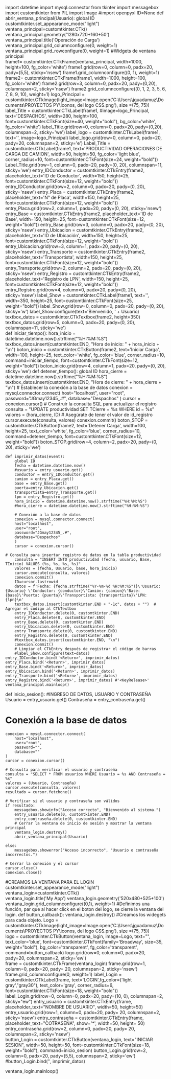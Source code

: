 import datetime
import mysql.connector
from tkinter import messagebox
import customtkinter
from PIL import Image
#import openpyxl
ID=None
def abrir_ventana_principal(Usuario):
    global ID    
    customtkinter.set_appearance_mode("light")
    ventana_principal=customtkinter.CTk()
    ventana_principal.geometry('1280x720+160+50')
    ventana_principal.title('Operación de Carga')  
    ventana_principal.grid_columnconfigure(0, weight=1)
    ventana_principal.grid_rowconfigure(0, weight=1)
    #Widgets de ventana principal    
    frame1= customtkinter.CTkFrame(ventana_principal, 
                               width=1000,
                               height=100,
                               fg_color='white')
    frame1.grid(row=0, column=0, padx=20, pady=(5,5), sticky='nsew')
    frame1.grid_columnconfigure((0, 1), weight=1)
    frame2= customtkinter.CTkFrame(frame1, 
                               width=1000,
                               height=100,
                               fg_color='white')
    frame2.grid(row=3, column=0, padx=20, pady=(0,20), columnspan=2, sticky='nsew')
    frame2.grid_columnconfigure((0, 1, 2, 3, 5, 6, 7, 8, 9, 10), weight=1)
    logo_Principal = customtkinter.CTkImage(light_image=Image.open('C:\\Users\\jguadamuz\\Documents\\PROYECTOS PY\\iconos, del logo CSS.png'), size =(75, 75)) 
    label_Title = customtkinter.CTkLabel(frame1,
                                  #image=logo_Principal, 
                                  text='DESPACHOS',
                                  width=280,
                                  height=100,
                                  font=customtkinter.CTkFont(size=40, weight="bold"),
                                  bg_color='white',
                                  fg_color='white')
    label_Title.grid(row=0, column=0, padx=20, pady=(0,20), columnspan=2, sticky='we')
    label_logo = customtkinter.CTkLabel(frame1, text='', image=logo_Principal)
    label_logo.grid(row=0, column=0, padx=20, pady=20, columnspan=2, sticky='e')
    Label_Title = customtkinter.CTkLabel(frame1, text='PRODUCTIVIDAD OPERACIONES DE CARGA DE CAMION',
                                           width=50,
                                           height=50,
                                           fg_color='light blue',
                                           corner_radius=10,
                                           font=customtkinter.CTkFont(size=24, weight="bold"))
    Label_Title.grid(row=1, column=0, padx=20, pady=(0, 20), columnspan=11, sticky='we')
    entry_IDConductor = customtkinter.CTkEntry(frame2, placeholder_text='ID de Conductor',
                                           width=150,
                                           height=25,
                                           font=customtkinter.CTkFont(size=12, weight="bold"))
    entry_IDConductor.grid(row=2, column=0, padx=20, pady=(0, 20), sticky='nsew')
    entry_Placa = customtkinter.CTkEntry(frame2, placeholder_text='N° de Placa',
                                           width=150,
                                           height=25,
                                           font=customtkinter.CTkFont(size=12, weight="bold"))
    entry_Placa.grid(row=2, column=1, padx=20, pady=(0, 20), sticky='nsew')
    entry_Base = customtkinter.CTkEntry(frame2, placeholder_text='ID de Base',
                                           width=150,
                                           height=25,
                                           font=customtkinter.CTkFont(size=12, weight="bold"))
    entry_Base.grid(row=3, column=0, padx=20, pady=(0, 20), sticky='nsew')
    entry_Ubicacion = customtkinter.CTkEntry(frame2, placeholder_text='ID de Ubicación',
                                           width=150,
                                           height=25,
                                           font=customtkinter.CTkFont(size=12, weight="bold"))
    entry_Ubicacion.grid(row=3, column=1, padx=20, pady=(0, 20), sticky='nsew')
    entry_Transporte = customtkinter.CTkEntry(frame2, placeholder_text='Transportista',
                                           width=150,
                                           height=25,
                                           font=customtkinter.CTkFont(size=12, weight="bold"))
    entry_Transporte.grid(row=2, column=2, padx=20, pady=(0, 20), sticky='nsew')
    entry_Registro = customtkinter.CTkEntry(frame2, placeholder_text='Registro de LPN',
                                           width=150,
                                           height=25,
                                           font=customtkinter.CTkFont(size=12, weight="bold"))
    entry_Registro.grid(row=4, column=0, padx=20, pady=(0, 20), sticky='nsew')
    label_Show = customtkinter.CTkLabel(frame1,
                                           text='',
                                           width=350,
                                           height=25,
                                           font=customtkinter.CTkFont(size=25, weight="bold"))
    label_Show.grid(row=0, column=0, padx=20, pady=(0, 20), sticky='w')
    label_Show.configure(text='Bienvenido, ' + Usuario)
    textbox_datos = customtkinter.CTkTextbox(frame2, height=350)
    textbox_datos.grid(row=5, column=0, padx=20, pady=(0, 20), columnspan=11, sticky='we')  
    def iniciar_tiempo():
        hora_inicio = datetime.datetime.now().strftime("%H:%M:%S")
        textbox_datos.insert(customtkinter.END, "Hora de inicio: " + hora_inicio + "\n")
    boton_inicio = customtkinter.CTkButton(frame2, text='Iniciar Carga',
                                           width=100,
                                           height=25,
                                           text_color='white',
                                           fg_color='blue',
                                           corner_radius=10,
                                           command=iniciar_tiempo,
                                           font=customtkinter.CTkFont(size=12, weight="bold"))
    boton_inicio.grid(row=4, column=1, padx=20, pady=(0, 20), sticky='we')
    def detener_tiempo():
        global ID
        hora_cierre = datetime.datetime.now().strftime("%H:%M:%S")            
        textbox_datos.insert(customtkinter.END, "Hora de cierre: " + hora_cierre + "\n")
        # Establecer la conexión a la base de datos
        conexion = mysql.connector.connect(
        host="localhost",
        user="root",
        password="JGmay12345_.#",
        database="Despachos"
        )
        cursor = conexion.cursor()
        # Construir la consulta SQL para actualizar el registro
        consulta = "UPDATE productividad SET TCierre = %s WHERE id = %s"
        valores = (hora_cierre, ID)  # Asegúrate de tener el valor de id_registro
        cursor.execute(consulta, valores)
        conexion.commit()
    boton_STOP = customtkinter.CTkButton(frame2, text='Detener Carga',
                                           width=100,
                                           height=25,
                                           text_color='white',
                                           fg_color='blue',
                                           corner_radius=10,
                                           command=detener_tiempo,
                                           font=customtkinter.CTkFont(size=12, weight="bold"))
    boton_STOP.grid(row=4, column=2, padx=20, pady=(0, 20), sticky='we')
        
    def imprimir_datos(event):
        global ID 
        fecha = datetime.datetime.now()
        #usuario = entry_usuario.get()
        conductor = entry_IDConductor.get()
        camion = entry_Placa.get()
        base = entry_Base.get()
        puerta=entry_Ubicacion.get()
        transportista=entry_Transporte.get()
        lpn = entry_Registro.get()
        hora_inicio = datetime.datetime.now().strftime("%H:%M:%S")
        #hora_cierre = datetime.datetime.now().strftime("%H:%M:%S")
            
        # Conexión a la base de datos
        conexion = mysql.connector.connect(
        host="localhost",
        user="root",
        password="JGmay12345_.#",
        database="Despachos"
        )
        cursor = conexion.cursor()

    # Consulta para insertar registro de datos en la tabla productividad
        consulta = "INSERT INTO productividad (fecha, usuario, Base, TInicio) VALUES (%s, %s, %s, %s)"
        valores = (fecha, Usuario, base, hora_inicio)
        cursor.execute(consulta, valores)
        conexion.commit()
        ID=cursor.lastrowid     
        datos = f'Fecha: {fecha.strftime("%Y-%m-%d %H:%M:%S")}\'Usuario: {Usuario} \'Conductor: {conductor}\'Camión: {camion}\'Base: {base}\'Puerta: {puerta}\'Transportista: {transportista}\'LPN: {lpn}\n'
        textbox_datos.insert(customtkinter.END + "-1c", datos + "")  # Agregar el código al CTkTextbox
        entry_IDConductor.delete(0, customtkinter.END) 
        entry_Placa.delete(0, customtkinter.END) 
        entry_Base.delete(0, customtkinter.END)
        entry_Ubicacion.delete(0, customtkinter.END)  
        entry_Transporte.delete(0, customtkinter.END)
        entry_Registro.delete(0, customtkinter.END)  
        #textbox_datos.insert(customtkinter.END, "\n") 
        conexion.commit()
        # Limpiar el CTkEntry después de registrar el código de barras
        #label_Show.configure(text=datos)
    entry_IDConductor.bind('<Return>', imprimir_datos)
    entry_Placa.bind('<Return>', imprimir_datos)
    entry_Base.bind('<Return>', imprimir_datos)
    entry_Ubicacion.bind('<Return>', imprimir_datos)
    entry_Transporte.bind('<Return>', imprimir_datos)
    entry_Registro.bind('<Return>', imprimir_datos) #'<KeyRelease>'
    ventana_principal.mainloop() 
                         
def inicio_sesion():
    #INGRESO DE DATOS, USUARIO Y CONTRASEÑA  
    Usuario = entry_usuario.get()
    Contraseña = entry_contraseña.get()

  # Conexión a la base de datos
    conexion = mysql.connector.connect(
        host="localhost",
        user="root",
        password="",
        database=""
    )
    cursor = conexion.cursor()

    # Consulta para verificar el usuario y contraseña
    consulta = "SELECT * FROM usuarios WHERE Usuario = %s AND Contraseña = %s"
    valores = (Usuario, Contraseña)
    cursor.execute(consulta, valores)
    resultado = cursor.fetchone()
 
    # Verificar si el usuario y contraseña son válidos
    if resultado:
        messagebox.showinfo("Acceso correcto", "Bienvenido al sistema.")
        entry_usuario.delete(0, customtkinter.END)
        entry_contraseña.delete(0, customtkinter.END)
        # Cerrar la ventana de inicio de sesión y mostrar la ventana principal      
        ventana_login.destroy()
        abrir_ventana_principal(Usuario)
        
    else:
        messagebox.showerror("Acceso incorrecto", "Usuario o contraseña incorrectos.")

    # Cerrar la conexión y el cursor
    cursor.close()
    conexion.close()             
#CREAMOS LA VENTANA PARA EL LOGIN              
customtkinter.set_appearance_mode("light") 
ventana_login=customtkinter.CTk()        
ventana_login.title('My App')
ventana_login.geometry('520x480+525+100')
ventana_login.grid_columnconfigure((0,1), weight=1)
#Definimos una función, par que al hacer click en el boton del logo, se cierre la ventana del login.
def button_callback():
    ventana_login.destroy() 
#Creamos los widegets para cada objeto.
Logo = customtkinter.CTkImage(light_image=Image.open('C:\\Users\\jguadamuz\\Documents\\PROYECTOS PY\\iconos, del logo CSS.png'), size =(75, 75))        
logo = customtkinter.CTkButton(ventana_login, 
                            image=Logo,
                            text="",
                            text_color='blue',
                            font=customtkinter.CTkFont(family='Broadway', size=35, weight="bold"),
                            bg_color='transparent',
                            fg_color='transparent',  
                            command=button_callback)
logo.grid(row=0, column=0, padx=20, pady=20, columnspan=2, sticky='ew')        
frame = customtkinter.CTkFrame(ventana_login)
frame.grid(row=1, column=0, padx=20, pady= 20, columnspan=2, sticky='nsew')
frame.grid_columnconfigure(0, weight=1)
label_Login = customtkinter.CTkLabel(frame, text='LOGIN',fg_color=('light gray',"gray30"), text_color='gray', corner_radius=6,
                                            font=customtkinter.CTkFont(size=18, weight="bold"))
label_Login.grid(row=0, column=0, padx=20, pady=(10, 0), columnspan=2, sticky="ew")
entry_usuario = customtkinter.CTkEntry(frame, placeholder_text="NOMBRE DE USUARIO", width=50, height=50)
entry_usuario.grid(row=1, column=0, padx=20, pady= 20, columnspan=2, sticky='nsew')
entry_contraseña = customtkinter.CTkEntry(frame, placeholder_text="COTRASEÑA", show='*', width=50, height= 50)
entry_contraseña.grid(row=2, column=0, padx=20, pady= 20, columnspan=2, sticky='nsew')              
button_Login = customtkinter.CTkButton(ventana_login, text="INICIAR SESION", width=50, height=50, 
                                              font=customtkinter.CTkFont(size=18, weight="bold"), 
                                              command=inicio_sesion)
button_Login.grid(row=2, column=0, padx=20, pady=(5,5), columnspan=2, sticky='ew')            
#button_Login.bind('<Return>', imprimir_datos)

ventana_login.mainloop()
